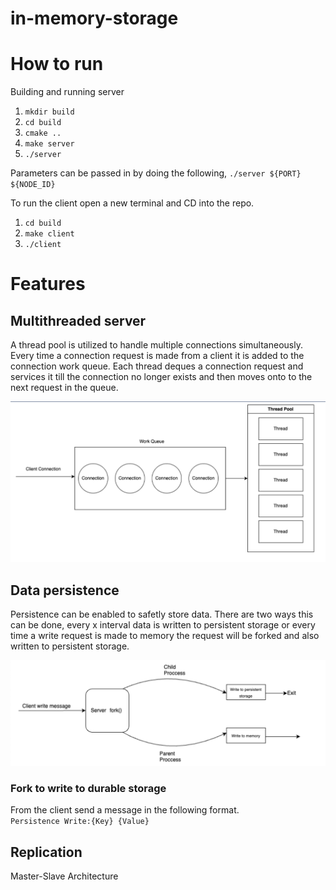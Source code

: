 # in-memory-storage

# How to run

Building and running server

1. `mkdir build`
2. `cd build`
3. `cmake ..`
4. `make server`
5. `./server`

Parameters can be passed in by doing the following, `./server ${PORT} ${NODE_ID}`

To run the client open a new terminal and CD into the repo.

1. `cd build`
2. `make client`
3. `./client`

# Features

## Multithreaded server

A thread pool is utilized to handle multiple connections simultaneously. Every time a connection request is made from a client it is added to the connection work queue. Each thread deques a connection request and services it till the connection no longer exists and then moves onto to the next request in the queue.

![Multithreaded Server Diagram](/images/multiThreadedServer.png)

## Data persistence

Persistence can be enabled to safetly store data. There are two ways this can be done, every x interval data is written to persistent storage or every time a write request is made to memory the request will be forked and also written to persistent storage.

![Forked Persistence Diagram](/images/ForkedPersistence.png)

### Fork to write to durable storage

From the client send a message in the following format.
<br>`Persistence Write:{Key} {Value}`

## Replication

Master-Slave Architecture
